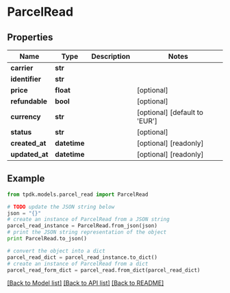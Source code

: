 # ParcelRead



## Properties

Name | Type | Description | Notes
------------ | ------------- | ------------- | -------------
**carrier** | **str** |  | 
**identifier** | **str** |  | 
**price** | **float** |  | [optional] 
**refundable** | **bool** |  | [optional] 
**currency** | **str** |  | [optional] [default to 'EUR']
**status** | **str** |  | [optional] 
**created_at** | **datetime** |  | [optional] [readonly] 
**updated_at** | **datetime** |  | [optional] [readonly] 

## Example

```python
from tpdk.models.parcel_read import ParcelRead

# TODO update the JSON string below
json = "{}"
# create an instance of ParcelRead from a JSON string
parcel_read_instance = ParcelRead.from_json(json)
# print the JSON string representation of the object
print ParcelRead.to_json()

# convert the object into a dict
parcel_read_dict = parcel_read_instance.to_dict()
# create an instance of ParcelRead from a dict
parcel_read_form_dict = parcel_read.from_dict(parcel_read_dict)
```
[[Back to Model list]](../README.md#documentation-for-models) [[Back to API list]](../README.md#documentation-for-api-endpoints) [[Back to README]](../README.md)


